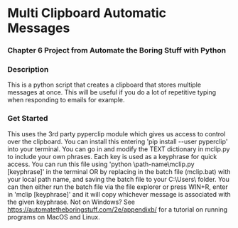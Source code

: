 # Multi Clipboard Automatic Messages
### Chapter 6 Project from Automate the Boring Stuff with Python

### Description
This is a python script that creates a clipboard that stores multiple messages at once. This will be useful if you do a lot of repetitive typing when responding to
emails for example. 

### Get Started
This uses the 3rd party pyperclip module which gives us access to control over the clipboard. You can install this entering 'pip install --user pyperclip' into your 
terminal. You can go in and modify the TEXT dictionary in mclip.py to include your own phrases. Each key is used as a keyphrase for quick access. You can run this file
using 'python \path-name\mclip.py \[keyphrase]' in the terminal OR by replacing <path-name> in the batch file (mclip.bat) with your local path name, and saving the batch
file to your C:\Users\\ <name> folder. You can then either run the batch file via the file explorer or press WIN+R, enter in 'mclip \[keyphrase]' and it will copy 
whichever message is associated with the given keyphrase.
Not on Windows? See https://automatetheboringstuff.com/2e/appendixb/ for a tutorial on running programs on MacOS and Linux.
